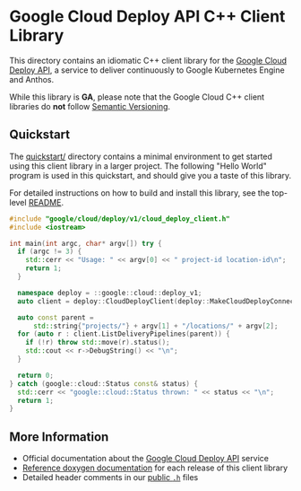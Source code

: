 # Google Cloud Deploy API C++ Client Library

This directory contains an idiomatic C++ client library for the
[Google Cloud Deploy API][cloud-service-docs], a service to
deliver continuously to Google Kubernetes Engine and Anthos.

While this library is **GA**, please note that the Google Cloud C++ client
libraries do **not** follow [Semantic Versioning](https://semver.org/).

## Quickstart

The [quickstart/](quickstart/README.md) directory contains a minimal environment
to get started using this client library in a larger project. The following
"Hello World" program is used in this quickstart, and should give you a taste of
this library.

For detailed instructions on how to build and install this library, see the
top-level [README](/README.md#building-and-installing).

<!-- inject-quickstart-start -->

```cc
#include "google/cloud/deploy/v1/cloud_deploy_client.h"
#include <iostream>

int main(int argc, char* argv[]) try {
  if (argc != 3) {
    std::cerr << "Usage: " << argv[0] << " project-id location-id\n";
    return 1;
  }

  namespace deploy = ::google::cloud::deploy_v1;
  auto client = deploy::CloudDeployClient(deploy::MakeCloudDeployConnection());

  auto const parent =
      std::string{"projects/"} + argv[1] + "/locations/" + argv[2];
  for (auto r : client.ListDeliveryPipelines(parent)) {
    if (!r) throw std::move(r).status();
    std::cout << r->DebugString() << "\n";
  }

  return 0;
} catch (google::cloud::Status const& status) {
  std::cerr << "google::cloud::Status thrown: " << status << "\n";
  return 1;
}
```

<!-- inject-quickstart-end -->

## More Information

- Official documentation about the [Google Cloud Deploy API][cloud-service-docs] service
- [Reference doxygen documentation][doxygen-link] for each release of this
  client library
- Detailed header comments in our [public `.h`][source-link] files

[cloud-service-docs]: https://cloud.google.com/deploy
[doxygen-link]: https://googleapis.dev/cpp/google-cloud-deploy/latest/
[source-link]: https://github.com/googleapis/google-cloud-cpp/tree/main/google/cloud/deploy

